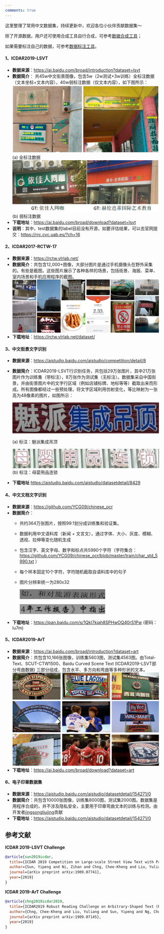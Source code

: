 ```yaml
---
comments: true
---
```


这里整理了常用中文数据集，持续更新中，欢迎各位小伙伴贡献数据集～

除了开源数据，用户还可使用合成工具自行合成，可参考[数据合成工具](../data_anno_synth/data_synthesis.md)；

如果需要标注自己的数据，可参考[数据标注工具](../data_anno_synth/data_annotation.md)。

#### 1、ICDAR2019-LSVT

- **数据来源**：<https://ai.baidu.com/broad/introduction?dataset=lsvt>
- **数据简介**： 共45w中文街景图像，包含5w（2w测试+3w训练）全标注数据（文本坐标+文本内容），40w弱标注数据（仅文本内容），如下图所示：
    ![](./images/LSVT_1.jpg)
    (a) 全标注数据
    ![](./images/LSVT_2.jpg)
    (b) 弱标注数据
- **下载地址**：<https://ai.baidu.com/broad/download?dataset=lsvt>
- **说明**：其中，test数据集的label目前没有开源，如要评估结果，可以去官网提交：<https://rrc.cvc.uab.es/?ch=16>

#### 2、ICDAR2017-RCTW-17

- **数据来源**：<https://rctw.vlrlab.net/>
- **数据简介**：共包含12,000+图像，大部分图片是通过手机摄像头在野外采集的。有些是截图。这些图片展示了各种各样的场景，包括街景、海报、菜单、室内场景和手机应用程序的截图。
    ![](./images/rctw.jpg)
- **下载地址**：<https://rctw.vlrlab.net/dataset/>

#### 3、中文街景文字识别

- **数据来源**：<https://aistudio.baidu.com/aistudio/competition/detail/8>
- **数据简介**：ICDAR2019-LSVT行识别任务，共包括29万张图片，其中21万张图片作为训练集（带标注），8万张作为测试集（无标注）。数据集采自中国街景，并由街景图片中的文字行区域（例如店铺标牌、地标等等）截取出来而形成。所有图像都经过一些预处理，将文字区域利用仿射变化，等比映射为一张高为48像素的图片，如图所示：

    ![](./images/ch_street_rec_1.png)

    (a) 标注：魅派集成吊顶

    ![](./images/ch_street_rec_2.png)
    (b) 标注：母婴用品连锁
- **下载地址**
<https://aistudio.baidu.com/aistudio/datasetdetail/8429>

#### 4、中文文档文字识别

- **数据来源**：<https://github.com/YCG09/chinese_ocr>
- **数据简介**：
    - 共约364万张图片，按照99:1划分成训练集和验证集。
    - 数据利用中文语料库（新闻 + 文言文），通过字体、大小、灰度、模糊、透视、拉伸等变化随机生成
    - 包含汉字、英文字母、数字和标点共5990个字符（字符集合：<https://github.com/YCG09/chinese_ocr/blob/master/train/char_std_5990.txt> ）
    - 每个样本固定10个字符，字符随机截取自语料库中的句子
    - 图片分辨率统一为280x32

      ![](./images/ch_doc1.jpg)

      ![](./images/ch_doc3.jpg)
- **下载地址**：<https://pan.baidu.com/s/1QkI7kjah8SPHwOQ40rS1Pw> (密码：lu7m)

#### 5、ICDAR2019-ArT

- **数据来源**：<https://ai.baidu.com/broad/introduction?dataset=art>
- **数据简介**：共包含10,166张图像，训练集5603图，测试集4563图。由Total-Text、SCUT-CTW1500、Baidu Curved Scene Text (ICDAR2019-LSVT部分弯曲数据) 三部分组成，包含水平、多方向和弯曲等多种形状的文本。
    ![](./images/ArT.jpg)
- **下载地址**：<https://ai.baidu.com/broad/download?dataset=art>

#### 6、电子印章数据集

- **数据来源**：<https://aistudio.baidu.com/aistudio/datasetdetail/154271/0>
- **数据简介**：共包含10000张图像，训练集8000图，测试集2000图。数据集是用程序合成的，并不涉及隐私安全，主要用于印章弯曲文本的训练与检测。由开发者[jingsongliujing](https://github.com/jingsongliujing)贡献
- **下载地址**：<https://aistudio.baidu.com/aistudio/datasetdetail/154271/0>

## 参考文献

**ICDAR 2019-LSVT Challenge**

```bibtex
@article{sun2019icdar,
  title={ICDAR 2019 Competition on Large-scale Street View Text with Partial Labeling--RRC-LSVT},
  author={Sun, Yipeng and Ni, Zihan and Chng, Chee-Kheng and Liu, Yuliang and Luo, Canjie and Ng, Chun Chet and Han, Junyu and Ding, Errui and Liu, Jingtuo and Karatzas, Dimosthenis and others},
  journal={arXiv preprint arXiv:1909.07741},
  year={2019}
}
```

**ICDAR 2019-ArT Challenge**

```bibtex
@article{chng2019icdar2019,
  title={ICDAR2019 Robust Reading Challenge on Arbitrary-Shaped Text (RRC-ArT)},
  author={Chng, Chee-Kheng and Liu, Yuliang and Sun, Yipeng and Ng, Chun Chet and Luo, Canjie and Ni, Zihan and Fang, ChuanMing and Zhang, Shuaitao and Han, Junyu and Ding, Errui and others},
  journal={arXiv preprint arXiv:1909.07145},
  year={2019}
}
```
